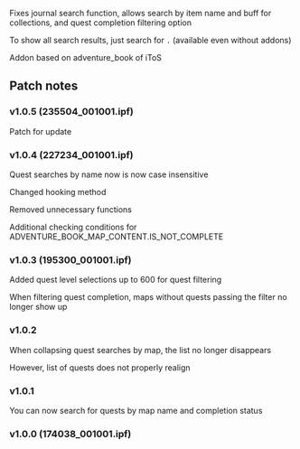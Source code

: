 Fixes journal search function, allows search by item name and buff for collections, and quest completion filtering option

To show all search results, just search for `.` (available even without addons)

Addon based on adventure_book of iToS


Patch notes
---
### v1.0.5 (235504_001001.ipf)
Patch for update

### v1.0.4 (227234_001001.ipf)
Quest searches by name now is now case insensitive

Changed hooking method

Removed unnecessary functions

Additional checking conditions for ADVENTURE_BOOK_MAP_CONTENT.IS_NOT_COMPLETE


### v1.0.3 (195300_001001.ipf)
Added quest level selections up to 600 for quest filtering

When filtering quest completion, maps without quests passing the filter no longer show up


### v1.0.2
When collapsing quest searches by map, the list no longer disappears

However, list of quests does not properly realign


### v1.0.1
You can now search for quests by map name and completion status


### v1.0.0 (174038_001001.ipf)
